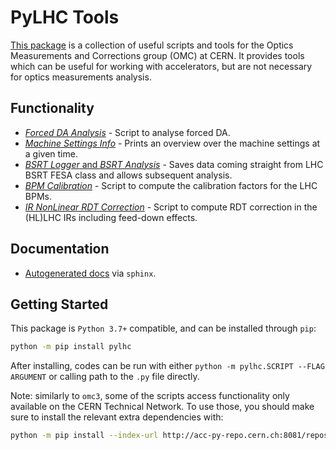 # PyLHC Tools

[This package][repo] is a collection of useful scripts and tools for the Optics Measurements and Corrections group (OMC) at CERN.
It provides tools which can be useful for working with accelerators, but are not necessary for optics measurements analysis.

## Functionality

- [*Forced DA Analysis*](forced_da.md) - Script to analyse forced DA.
- [*Machine Settings Info*](machine_settings_info.md) - Prints an overview over the machine settings at a given time.
- [*BSRT Logger* and *BSRT Analysis*](bsrt.md) - Saves data coming straight from LHC BSRT FESA class and allows subsequent analysis.
- [*BPM Calibration*](bpm_calibration.md) - Script to compute the calibration factors for the LHC BPMs.
- [*IR NonLinear RDT Correction*](irnl_correction.md) - Script to compute RDT correction in the (HL)LHC IRs including feed-down effects.

## Documentation

- [Autogenerated docs][documentation] via ``sphinx``.

## Getting Started

This  package is `Python 3.7+` compatible, and can be installed through `pip`:

```bash
python -m pip install pylhc
```

After installing, codes can be run with either `python -m pylhc.SCRIPT --FLAG ARGUMENT` or calling path to the `.py` file directly.

Note: similarly to `omc3`, some of the scripts access functionality only available on the CERN Technical Network.
To use those, you should make sure to install the relevant extra dependencies with:
```bash
python -m pip install --index-url http://acc-py-repo.cern.ch:8081/repository/vr-py-releases/simple --trusted-host acc-py-repo.cern.ch "pylhc[cern]"`.
```

[repo]: https://github.com/pylhc/PyLHC
[documentation]: https://pylhc.github.io/PyLHC/
